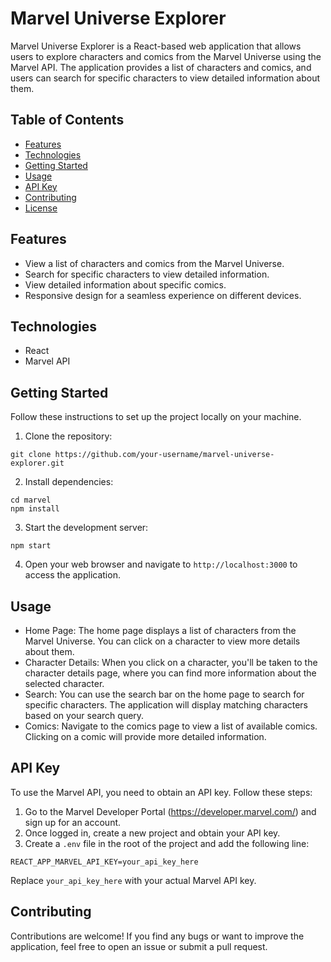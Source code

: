 # Marvel Universe Explorer

Marvel Universe Explorer is a React-based web application that allows users to explore characters and comics from the Marvel Universe using the Marvel API. The application provides a list of characters and comics, and users can search for specific characters to view detailed information about them.

## Table of Contents

- [Features](#features)
- [Technologies](#technologies)
- [Getting Started](#getting-started)
- [Usage](#usage)
- [API Key](#api-key)
- [Contributing](#contributing)
- [License](#license)

## Features

- View a list of characters and comics from the Marvel Universe.
- Search for specific characters to view detailed information.
- View detailed information about specific comics.
- Responsive design for a seamless experience on different devices.

## Technologies

- React
- Marvel API

## Getting Started

Follow these instructions to set up the project locally on your machine.

1. Clone the repository:

```
git clone https://github.com/your-username/marvel-universe-explorer.git
```

2. Install dependencies:

```
cd marvel
npm install
```

3. Start the development server:

```
npm start
```

4. Open your web browser and navigate to `http://localhost:3000` to access the application.

## Usage

- Home Page: The home page displays a list of characters from the Marvel Universe. You can click on a character to view more details about them.
- Character Details: When you click on a character, you'll be taken to the character details page, where you can find more information about the selected character.
- Search: You can use the search bar on the home page to search for specific characters. The application will display matching characters based on your search query.
- Comics: Navigate to the comics page to view a list of available comics. Clicking on a comic will provide more detailed information.

## API Key

To use the Marvel API, you need to obtain an API key. Follow these steps:

1. Go to the Marvel Developer Portal (https://developer.marvel.com/) and sign up for an account.
2. Once logged in, create a new project and obtain your API key.
3. Create a `.env` file in the root of the project and add the following line:

```
REACT_APP_MARVEL_API_KEY=your_api_key_here
```

Replace `your_api_key_here` with your actual Marvel API key.

## Contributing

Contributions are welcome! If you find any bugs or want to improve the application, feel free to open an issue or submit a pull request.
